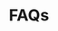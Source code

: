 ---
pcx_content_type: navigation
title: FAQs
external_link: https://support.cloudflare.com/hc/articles/360035387431
weight: 11
_build:
  publishResources: false
  render: never
---